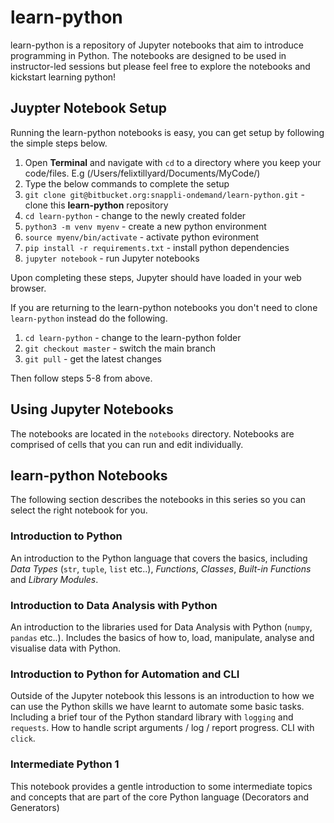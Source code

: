 # learn-python
learn-python is a repository of Jupyter notebooks that aim to introduce programming in Python. The notebooks are designed to be used in instructor-led sessions but please feel free to explore the notebooks and kickstart learning python! 

## Juypter Notebook Setup

Running the learn-python notebooks is easy, you can get setup by following the simple steps below.

1. Open **Terminal** and navigate with `cd` to a directory where you keep your code/files. E.g (/Users/felixtillyard/Documents/MyCode/)
1. Type the below commands to complete the setup
1. `git clone git@bitbucket.org:snappli-ondemand/learn-python.git` - clone this **learn-python** repository
1. `cd learn-python` - change to the newly created folder
1. `python3 -m venv myenv` - create a new python environment
1. `source myenv/bin/activate` - activate python evironment 
1. `pip install -r requirements.txt` - install python dependencies
1. `jupyter notebook` - run Jupyter notebooks

Upon completing these steps, Jupyter should have loaded in your web browser.

If you are returning to the learn-python notebooks you don't need to clone `learn-python` instead do the following.

1. `cd learn-python` - change to the learn-python folder
1. `git checkout master` - switch the main branch
1. `git pull` - get the latest changes

Then follow steps 5-8 from above.

## Using Jupyter Notebooks

The notebooks are located in the `notebooks` directory. Notebooks are comprised of cells that you can run and edit individually.

## learn-python Notebooks

The following section describes the notebooks in this series so you can select the right notebook for you.

### Introduction to Python

An introduction to the Python language that covers the basics, including *Data Types* (`str`, `tuple`, `list` etc..), *Functions*, *Classes*, *Built-in Functions* and *Library Modules*.

### Introduction to Data Analysis with Python

An introduction to the libraries used for Data Analysis with Python (`numpy`, `pandas` etc..). Includes the basics of how to, load, manipulate, analyse and visualise data with Python.

### Introduction to Python for Automation and CLI

Outside of the Jupyter notebook this lessons is an introduction to how we can use the Python skills we have learnt to automate some basic tasks. Including a brief tour of the Python standard library with `logging` and `requests`. How to handle script arguments / log / report progress. CLI with `click`.

### Intermediate Python 1

This notebook provides a gentle introduction to some intermediate topics and concepts that are part of the core Python language (Decorators and Generators)
